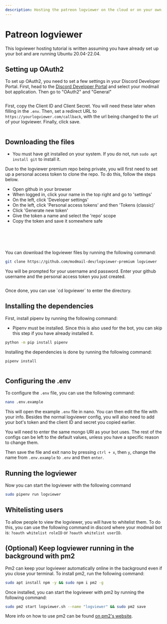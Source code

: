 ```yaml
---
description: Hosting the patreon logviewer on the cloud or on your own computer.
---
```


# Patreon logviewer

This logviewer hosting tutorial is written assuming you have already set up your bot and are running Ubuntu 20.04-22.04.

## Setting up OAuth2

To set up OAuth2, you need to set a few settings in your Discord Developer Portal. First, head to the [Discord Developer Portal](https://discord.com/developers/applications) and select your modmail bot application. Then go to "OAuth2" and "General"
<figure><img src="https://i.imgur.com/ZqteRCn.png" alt=""></figure>

First, copy the Client ID and Client Secret. You will need these later when filling in the `.env`.
Then, set a redirect URL to `https://yourlogviewer.com/callback`, with the url being changed to the url of your logviewer.
Finally, click save.
<figure><img src="https://i.imgur.com/xTBUnSA.png" alt=""></figure>

## Downloading the files

* You must have git installed on your system. If you do not, run `sudo apt install git` to install it.

Due to the logviewer premium repo being private, you will first need to set up a personal access token to clone the repo. To do this, follow the steps below.

* Open github in your browser
* When logged in, click your name in the top right and go to 'settings'
* On the left, click 'Developer settings'
* On the left, click 'Personal access tokens' and then 'Tokens (classic)'
* Click 'Generate new token'
* Give the token a name and select the 'repo' scope
* Copy the token and save it somewhere safe

<figure><img src="https://i.imgur.com/rpDGDaJ.png" alt=""></figure>
<figure><img src="https://i.imgur.com/6lHiDM6.png" alt=""></figure>
<figure><img src="https://i.imgur.com/BIVl3E5.png" alt=""></figure>
<figure><img src="https://i.imgur.com/DVZysE6.png" alt=""></figure>
<figure><img src="https://i.imgur.com/xZd2m4R.png" alt=""></figure>

You can download the logviewer files by running the following command:

```bash
git clone https://github.com/modmail-dev/logviewer-premium logviewer
```

You will be prompted for your username and password. Enter your github username and the personal access token you just created.
<figure><img src="https://i.imgur.com/qe0wWIg.png" alt=""></figure>
Once done, you can use `cd logviewer` to enter the directory.

## Installing the dependencies

First, install pipenv by running the following command:

* Pipenv must be installed. Since this is also used for the bot, you can skip this step if you have already installed it.

```bash
python -m pip install pipenv
```

Installing the dependencies is done by running the following command:

```bash
pipenv install
```
<figure><img src="https://i.imgur.com/833DVry.png" alt=""><figcaption></figure>

## Configuring the .env

To configure the `.env` file, you can use the following command:

```bash
nano .env.example
```
This will open the example `.env` file in nano. You can then edit the file with your info. Besides the normal logviewer config, you will also need to add your bot's token and the client ID and secret you copied earlier.

You will need to enter the same mongo URI as your bot uses. The rest of the configs can be left to the default values, unless you have a specific reason to change them.

Then save the file and exit nano by pressing `ctrl + x`, then `y`, change the name from `.env.example` to `.env` and then `enter`.

## Running the logviewer

Now you can start the logviewer with the following command

```bash
sudo pipenv run logviewer
```

## Whitelisting users

To allow people to view the logviewer, you will have to whitelist them. To do this, you can use the following command in discord where your modmail bot is:
`?oauth whitelist roleID` or `?oauth whitelist userID`.

## (Optional) Keep logviewer running in the background with pm2

Pm2 can keep your logviewer automatically online in the background even if you close your terminal. To install pm2, run the following command:

```bash
sudo apt install npm -y && sudo npm i pm2 -g
```

Once installed, you can start the logviewer with pm2 by running the following command:

```bash
sudo pm2 start logviewer.sh --name "logviewer" && sudo pm2 save
```

More info on how to use pm2 can be found [on pm2's website](https://pm2.keymetrics.io/docs/usage/quick-start/).
